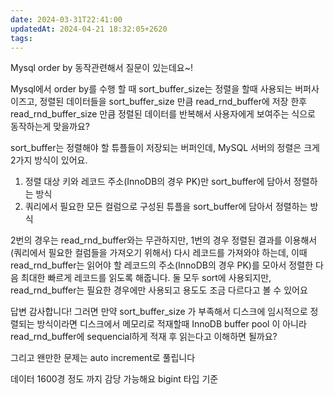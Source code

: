 ```yaml
---
date: 2024-03-31T22:41:00
updatedAt: 2024-04-21 18:32:05+2620
tags: 
---
```

Mysql order by 동작관련해서 질문이 있는데요~!

Mysql에서 order by를 수행 할 때 sort_buffer_size는 정렬을 할때 사용되는 버퍼사이즈고, 정렬된 데이터들을 sort_buffer_size 만큼 read_rnd_buffer에 저장 한후 
read_rnd_buffer_size 만큼 정렬된 데이터를 반복해서 사용자에게 보여주는 식으로 동작하는게 맞을까요? 

sort_buffer는 정렬해야 할 튜플들이 저장되는 버퍼인데, MySQL 서버의 정렬은 크게 2가지 방식이 있어요. 
1) 정렬 대상 키와 레코드 주소(InnoDB의 경우 PK)만 sort_buffer에 담아서 정렬하는 방식
2) 쿼리에서 필요한 모든 컬럼으로 구성된 튜플을 sort_buffer에 담아서 정렬하는 방식

2번의 경우는 read_rnd_buffer와는 무관하지만, 1번의 경우 정렬된 결과를 이용해서 (쿼리에서 필요한 컬럼들을 가져오기 위해서) 다시 레코드를 가져와야 하는데, 이때 read_rnd_buffer는 읽어야 할 레코드의 주소(InnoDB의 경우 PK)를 모아서 정렬한 다음 최대한 빠르게 레코드를 읽도록 해줍니다. 둘 모두 sort에 사용되지만, read_rnd_buffer는 필요한 경우에만 사용되고 용도도 조금 다르다고 볼 수 있어요

답변 감사합니다! 그러면 만약 sort_buffer_size 가 부족해서 디스크에 임시적으로 정렬되는 방식이라면 디스크에서 메모리로 적재할때 InnoDB buffer pool 이 아니라 read_rnd_buffer에 sequencial하게 적재 후 읽는다고 이해하면 될까요?

그리고 왠만한 문제는 auto increment로 풀립니다

데이터 1600경 정도 까지 감당 가능해요 bigint 타입 기준 